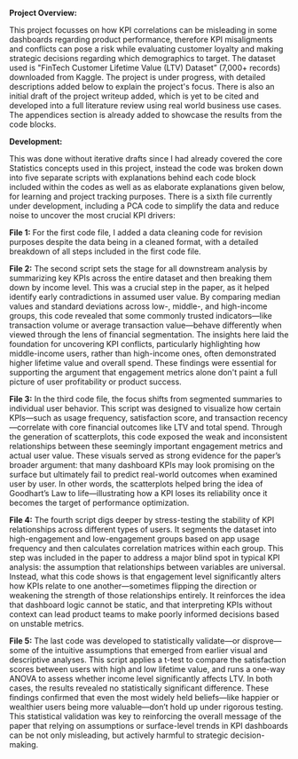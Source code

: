 **Project Overview:**

This project focusses on how KPI correlations can be misleading in some dashboards regarding product performance, therefore KPI misaligments and conflicts can pose a risk while evaluating customer loyalty and making strategic decisions regarding which demographics to target. The dataset used is "FinTech Customer Lifetime Value (LTV) Dataset” (7,000+ records) downloaded from Kaggle. The project is under progress, with detailed descriptions added below to explain the project's focus. There is also an initial draft of the project writeup added, which is yet to be cited and developed into a full literature review using real world business use cases. The appendices section is already added to showcase the results from the code blocks. 

**Development:**

This was done without iterative drafts since I had already covered the core Statistics concepts used in this project, instead the code was broken down into five separate scripts with explanations behind each code block included within the codes as well as as elaborate explanations given below, for learning and project tracking purposes. There is a sixth file currently under development, including a PCA code to simplify the data and reduce noise to uncover the most crucial KPI drivers: 

**File 1:** For the first code file, I added a data cleaning code for revision purposes despite the data being in a cleaned format, with a detailed breakdown of all steps included in the first code file.

**File 2:** The second script sets the stage for all downstream analysis by summarizing key KPIs across the entire dataset and then breaking them down by income level. This was a crucial step in the paper, as it helped identify early contradictions in assumed user value. By comparing median values and standard deviations across low-, middle-, and high-income groups, this code revealed that some commonly trusted indicators—like transaction volume or average transaction value—behave differently when viewed through the lens of financial segmentation. The insights here laid the foundation for uncovering KPI conflicts, particularly highlighting how middle-income users, rather than high-income ones, often demonstrated higher lifetime value and overall spend. These findings were essential for supporting the argument that engagement metrics alone don't paint a full picture of user profitability or product success. 

**File 3:** In the third code file, the focus shifts from segmented summaries to individual user behavior. This script was designed to visualize how certain KPIs—such as usage frequency, satisfaction score, and transaction recency—correlate with core financial outcomes like LTV and total spend. Through the generation of scatterplots, this code exposed the weak and inconsistent relationships between these seemingly important engagement metrics and actual user value. These visuals served as strong evidence for the paper’s broader argument: that many dashboard KPIs may look promising on the surface but ultimately fail to predict real-world outcomes when examined user by user. In other words, the scatterplots helped bring the idea of Goodhart’s Law to life—illustrating how a KPI loses its reliability once it becomes the target of performance optimization.

**File 4:** The fourth script digs deeper by stress-testing the stability of KPI relationships across different types of users. It segments the dataset into high-engagement and low-engagement groups based on app usage frequency and then calculates correlation matrices within each group. This step was included in the paper to address a major blind spot in typical KPI analysis: the assumption that relationships between variables are universal. Instead, what this code shows is that engagement level significantly alters how KPIs relate to one another—sometimes flipping the direction or weakening the strength of those relationships entirely. It reinforces the idea that dashboard logic cannot be static, and that interpreting KPIs without context can lead product teams to make poorly informed decisions based on unstable metrics.

**File 5:** The last code was developed to statistically validate—or disprove—some of the intuitive assumptions that emerged from earlier visual and descriptive analyses. This script applies a t-test to compare the satisfaction scores between users with high and low lifetime value, and runs a one-way ANOVA to assess whether income level significantly affects LTV. In both cases, the results revealed no statistically significant difference. These findings confirmed that even the most widely held beliefs—like happier or wealthier users being more valuable—don’t hold up under rigorous testing. This statistical validation was key to reinforcing the overall message of the paper that relying on assumptions or surface-level trends in KPI dashboards can be not only misleading, but actively harmful to strategic decision-making.
